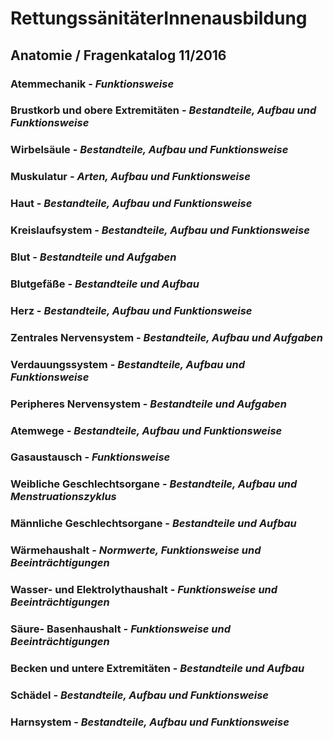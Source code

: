 # RettungssänitäterInnenausbildung
## Anatomie / Fragenkatalog 11/2016

### Atemmechanik - *Funktionsweise*

### Brustkorb und obere Extremitäten - *Bestandteile, Aufbau und Funktionsweise*

### Wirbelsäule - *Bestandteile, Aufbau und Funktionsweise*

### Muskulatur - *Arten, Aufbau und Funktionsweise*

### Haut - *Bestandteile, Aufbau und Funktionsweise*

### Kreislaufsystem - *Bestandteile, Aufbau und Funktionsweise*

### Blut - *Bestandteile und Aufgaben*

### Blutgefäße - *Bestandteile und Aufbau*

### Herz - *Bestandteile, Aufbau und Funktionsweise*

### Zentrales Nervensystem - *Bestandteile, Aufbau und Aufgaben*

### Verdauungssystem - *Bestandteile, Aufbau und Funktionsweise*

### Peripheres Nervensystem - *Bestandteile und Aufgaben*

### Atemwege - *Bestandteile, Aufbau und Funktionsweise*

### Gasaustausch - *Funktionsweise*

### Weibliche Geschlechtsorgane - *Bestandteile, Aufbau und Menstruationszyklus*

### Männliche Geschlechtsorgane - *Bestandteile und Aufbau*

### Wärmehaushalt - *Normwerte, Funktionsweise und Beeinträchtigungen*

### Wasser- und Elektrolythaushalt - *Funktionsweise und Beeinträchtigungen*

### Säure- Basenhaushalt - *Funktionsweise und Beeinträchtigungen*

### Becken und untere Extremitäten - *Bestandteile und Aufbau*

### Schädel - *Bestandteile, Aufbau und Funktionsweise*

### Harnsystem - *Bestandteile, Aufbau und Funktionsweise*
